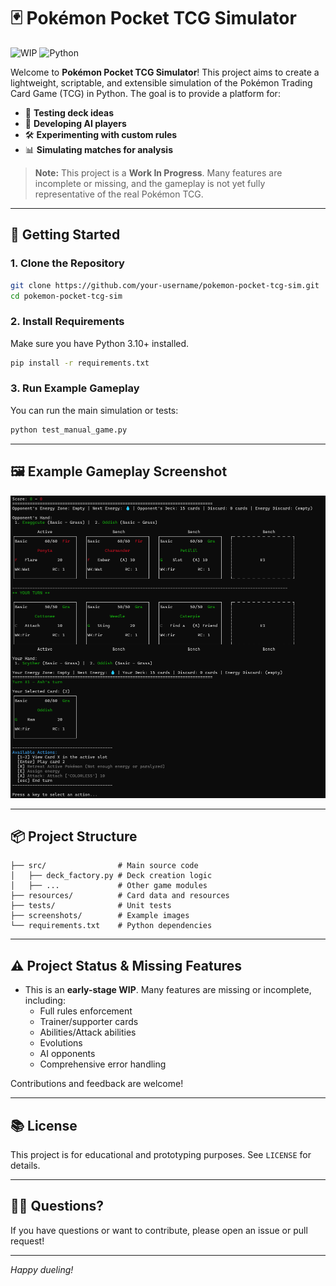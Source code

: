 # 🃏 Pokémon Pocket TCG Simulator

![WIP](https://img.shields.io/badge/status-WIP-orange) ![Python](https://img.shields.io/badge/language-Python-blue)

Welcome to **Pokémon Pocket TCG Simulator**! This project aims to create a lightweight, scriptable, and extensible simulation of the Pokémon Trading Card Game (TCG) in Python. The goal is to provide a platform for:

- 🧪 **Testing deck ideas**
- 🤖 **Developing AI players**
- 🛠️ **Experimenting with custom rules**
- 📊 **Simulating matches for analysis**

> **Note:** This project is a **Work In Progress**. Many features are incomplete or missing, and the gameplay is not yet fully representative of the real Pokémon TCG.

---

## 🚀 Getting Started

### 1. **Clone the Repository**
```sh
git clone https://github.com/your-username/pokemon-pocket-tcg-sim.git
cd pokemon-pocket-tcg-sim
```

### 2. **Install Requirements**
Make sure you have Python 3.10+ installed.
```sh
pip install -r requirements.txt
```

### 3. **Run Example Gameplay**
You can run the main simulation or tests:
```sh
python test_manual_game.py
```

---

## 🖼️ Example Gameplay Screenshot

![Example Gameplay](screenshots/example.png)

---

## 📦 Project Structure

```
├── src/                # Main source code
│   ├── deck_factory.py # Deck creation logic
│   ├── ...             # Other game modules
├── resources/          # Card data and resources
├── tests/              # Unit tests
├── screenshots/        # Example images
└── requirements.txt    # Python dependencies
```

---

## ⚠️ Project Status & Missing Features

- This is an **early-stage WIP**. Many features are missing or incomplete, including:
  - Full rules enforcement
  - Trainer/supporter cards
  - Abilities/Attack abilities
  - Evolutions
  - AI opponents
  - Comprehensive error handling

Contributions and feedback are welcome!

---

## 📚 License

This project is for educational and prototyping purposes. See `LICENSE` for details.

---

## 🙋‍♂️ Questions?
If you have questions or want to contribute, please open an issue or pull request!

---

*Happy dueling!*
